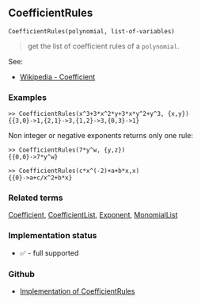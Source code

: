 ## CoefficientRules

```
CoefficientRules(polynomial, list-of-variables)
```

> get the list of coefficient rules of a  `polynomial`.
 

See:  
* [Wikipedia - Coefficient](http://en.wikipedia.org/wiki/Coefficient)

### Examples

```
>> CoefficientRules(x^3+3*x^2*y+3*x*y^2+y^3, {x,y}) 
{{3,0}->1,{2,1}->3,{1,2}->3,{0,3}->1} 
```

Non integer or negative exponents returns only one rule:

```
>> CoefficientRules(7*y^w, {y,z}) 
{{0,0}->7*y^w} 
 
>> CoefficientRules(c*x^(-2)+a+b*x,x) 
{{0}->a+c/x^2+b*x}
```

### Related terms

[Coefficient](Coefficient.md), [CoefficientList](CoefficientList.md), [Exponent](Exponent.md), [MonomialList](MonomialList.md)






### Implementation status

* &#x2705; - full supported

### Github

* [Implementation of CoefficientRules](https://github.com/axkr/symja_android_library/blob/master/symja_android_library/matheclipse-core/src/main/java/org/matheclipse/core/builtin/PolynomialFunctions.java#L318) 

